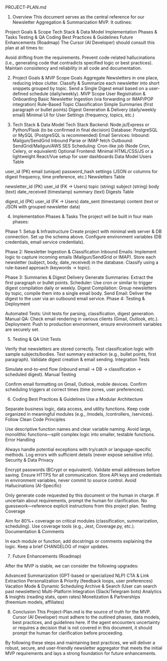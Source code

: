 PROJECT-PLAN.md
1. Overview
This document serves as the central reference for our Newsletter Aggregation & Summarization MVP. It outlines:

Project Goals & Scope
Tech Stack & Data Model
Implementation Phases & Tasks
Testing & QA
Coding Best Practices & Guidelines
Future Enhancements (Roadmap)
The Cursor (AI Developer) should consult this plan at all times to:

Avoid drifting from the requirements.
Prevent code-related hallucinations (i.e., generating code that contradicts specified logic or best practices).
Maintain consistency and reliability in all code and documentation.

2. Project Goals & MVP Scope
Goals
Aggregate Newsletters in one place, reducing inbox clutter.
Classify & Summarize each newsletter into short snippets grouped by topic.
Send a Single Digest email based on a user-defined schedule (daily/weekly).
MVP Scope
User Registration & Onboarding
Basic Newsletter Ingestion (via forwarding or IMAP/POP integration)
Rule-Based Topic Classification
Simple Summaries (first paragraph or bullet points)
Digest Generation & Delivery (daily/weekly email)
Minimal UI for User Settings (frequency, topics, etc.)

3. Tech Stack & Data Model
Tech Stack
Backend: Node.js/Express or Python/Flask (to be confirmed in final decision)
Database: PostgreSQL or MySQL (PostgreSQL is recommended)
Email Services:
Inbound: Mailgun/SendGrid Inbound Parse or IMAP fetch
Outbound: SendGrid/Mailgun/AWS SES
Scheduling: Cron-like job (Node Cron, Celery, or equivalent)
Optional Frontend: Minimal HTML/CSS/JS or a lightweight React/Vue setup for user dashboards
Data Model
Users Table

user_id (PK)
email (unique)
password_hash
settings (JSON or columns for digest frequency, time preference, etc.)
Newsletters Table

newsletter_id (PK)
user_id (FK → Users)
topic (string)
subject (string)
body (text)
date_received (timestamp)
summary (text)
Digests Table

digest_id (PK)
user_id (FK → Users)
date_sent (timestamp)
content (text or JSON with grouped newsletter data)

4. Implementation Phases & Tasks
The project will be built in four main phases:

Phase 1: Setup & Infrastructure
Create project with minimal web server & DB connection.
Set up the schema above.
Configure environment variables (DB credentials, email service credentials).

Phase 2: Newsletter Ingestion & Classification
Inbound Emails: Implement logic to capture incoming emails (Mailgun/SendGrid or IMAP).
Store each newsletter (subject, body, date_received) in the database.
Classify using a rule-based approach (keywords → topic).

Phase 3: Summaries & Digest Delivery
Generate Summaries: Extract the first paragraph or bullet points.
Scheduler: Use cron or similar to trigger digest compilation daily or weekly.
Digest Compilation: Group newsletters by topic, compile them into a single email body.
Send Email: Deliver the digest to the user via an outbound email service.
Phase 4: Testing & Deployment

Automated Tests: Unit tests for parsing, classification, digest generation.
Manual QA: Check email rendering in various clients (Gmail, Outlook, etc.).
Deployment: Push to production environment, ensure environment variables are securely set.

5. Testing & QA
Unit Tests

Verify that newsletters are stored correctly.
Test classification logic with sample subjects/bodies.
Test summary extraction (e.g., bullet points, first paragraph).
Validate digest creation & email sending.
Integration Tests

Simulate end-to-end flow (inbound email → DB → classification → scheduled digest).
Manual Testing

Confirm email formatting on Gmail, Outlook, mobile devices.
Confirm scheduling triggers at correct times (time zones, user preferences).

6. Coding Best Practices & Guidelines
Use a Modular Architecture

Separate business logic, data access, and utility functions.
Keep code organized in meaningful modules (e.g., /models, /controllers, /services).
Follow Clean Code Principles

Use descriptive function names and clear variable naming.
Avoid large, monolithic functions—split complex logic into smaller, testable functions.
Error Handling

Always handle potential exceptions with try/catch or language-specific methods.
Log errors with sufficient details (never expose sensitive info).
Security & Data Privacy

Encrypt passwords (BCrypt or equivalent).
Validate email addresses before saving.
Ensure HTTPS for all communication.
Store API keys and credentials in environment variables, never commit to source control.
Avoid Hallucinations (AI-Specific)

Only generate code requested by this document or the human in charge.
If uncertain about requirements, prompt the human for clarification.
No guesswork—reference explicit instructions from this project plan.
Testing Coverage

Aim for 80%+ coverage on critical modules (classification, summarization, scheduling).
Use coverage tools (e.g., Jest, Coverage.py, etc.).
Documentation & Comments

In each module or function, add docstrings or comments explaining the logic.
Keep a brief CHANGELOG of major updates.

7. Future Enhancements (Roadmap)

After the MVP is stable, we can consider the following upgrades:

Advanced Summarization (GPT-based or specialized NLP)
CTA & Link Extraction
Personalization & Priority (feedback loops, user preferences)
Vacation Mode & Dynamic Scheduling
Archive & Search (User can search past newsletters)
Multi-Platform Integration (Slack/Telegram bots)
Analytics & Insights (reading stats, open rates)
Monetization & Partnerships (freemium models, affiliates)

8. Conclusion
This Project-Plan.md is the source of truth for the MVP. Cursor (AI Developer) must adhere to the outlined phases, data models, best practices, and guidelines here. If the agent encounters uncertainty or requires a decision that is not covered in this document, it should prompt the human for clarification before proceeding.

By following these steps and maintaining best practices, we will deliver a robust, secure, and user-friendly newsletter aggregator that meets the initial MVP requirements and lays a strong foundation for future enhancements.